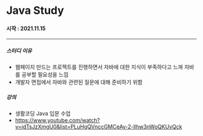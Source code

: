 # Java Study

#### 시작 : 2021.11.15

------

##### 스터디 이유

- 웹페이지 만드는 프로젝트를 진행하면서 자바에 대한 지식이 부족하다고 느껴 자바를 공부할 필요성을 느낌
- 개발자 면접에서 자바와 관련된 질문에 대해 준비하기 위함

##### 강의

- 생활코딩 Java 입문 수업
- https://www.youtube.com/watch?v=jdTsJzXmgU0&list=PLuHgQVnccGMCeAy-2-llhw3nWoQKUvQck